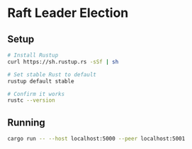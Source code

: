 # Raft Leader Election

## Setup

```sh
# Install Rustup
curl https://sh.rustup.rs -sSf | sh

# Set stable Rust to default
rustup default stable

# Confirm it works
rustc --version
```

## Running

```sh
cargo run -- --host localhost:5000 --peer localhost:5001 
```
